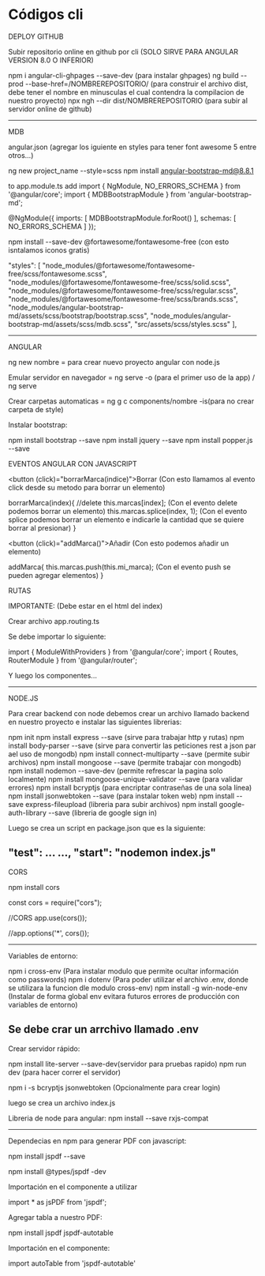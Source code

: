 # Códigos cli

DEPLOY GITHUB

Subir repositorio online en github por cli (SOLO SIRVE PARA ANGULAR VERSION 8.0 O INFERIOR)

npm i angular-cli-ghpages --save-dev (para instalar ghpages)
ng build --prod --base-href=/NOMBREREPOSITORIO/ (para construir el archivo dist, debe tener el nombre en minusculas el cual contendra la compilacion de nuestro proyecto)
npx ngh --dir dist/NOMBREREPOSITORIO (para subir al servidor online de github)

----------------------------------------------------------------------------------------------------------------------------------
MDB 

angular.json (agregar los iguiente en styles para tener font awesome 5 entre otros...)

ng new project_name --style=scss
npm install angular-bootstrap-md@8.8.1

to app.module.ts add
import { NgModule, NO_ERRORS_SCHEMA } from '@angular/core';
import { MDBBootstrapModule } from 'angular-bootstrap-md';

@NgModule({
    imports: [
        MDBBootstrapModule.forRoot()
    ],
    schemas: [ NO_ERRORS_SCHEMA ]
});

npm install --save-dev @fortawesome/fontawesome-free (con esto isntalamos iconos gratis)

"styles": [
              "node_modules/@fortawesome/fontawesome-free/scss/fontawesome.scss",
              "node_modules/@fortawesome/fontawesome-free/scss/solid.scss",
              "node_modules/@fortawesome/fontawesome-free/scss/regular.scss",
              "node_modules/@fortawesome/fontawesome-free/scss/brands.scss",
              "node_modules/angular-bootstrap-md/assets/scss/bootstrap/bootstrap.scss",
              "node_modules/angular-bootstrap-md/assets/scss/mdb.scss",
              "src/assets/scss/styles.scss"
            ],

-----------------------------------------------------------------------------------------------------------------------------------
ANGULAR

ng new nombre = para crear nuevo proyecto angular con node.js

Emular servidor en navegador = ng serve -o (para el primer uso de la app) / ng serve



Crear carpetas automaticas = ng g c components/nombre
							-is(para no crear carpeta de style)

Instalar bootstrap:

npm install bootstrap --save
npm install jquery --save
npm install popper.js --save

EVENTOS ANGULAR CON JAVASCRIPT

<button (click)="borrarMarca(indice)">Borrar</button> (Con esto llamamos al evento click desde su metodo para borrar un elemento)

borrarMarca(index){
	//delete this.marcas[index]; (Con el evento delete podemos borrar un elemento)
	this.marcas.splice(index, 1); (Con el evento splice podemos borrar un elemento e indicarle la cantidad que se quiere borrar al presionar)
}

<button (click)="addMarca()">Añadir</button> (Con esto podemos añadir un elemento)

addMarca{
	this.marcas.push(this.mi_marca); (Con el evento push se pueden agregar elementos)
}

RUTAS

IMPORTANTE: <base href="/"> (Debe estar en el html del index)

Crear archivo app.routing.ts

Se debe importar lo siguiente:

import { ModuleWithProviders } from '@angular/core';
import { Routes, RouterModule } from '@angular/router';

Y luego los componentes...

---------------------------------------------------------------------------------------------------------------------------
NODE.JS

Para crear backend con node debemos crear un archivo llamado backend en nuestro proyecto e instalar las siguientes librerias:

npm init
npm install express --save (sirve para trabajar http y rutas)
npm install body-parser --save (sirve para convertir las peticiones rest a json par ael uso de mongodb)
npm install connect-multiparty --save (permite subir archivos)
npm install mongoose --save (permite trabajar con mongodb)
npm install nodemon --save-dev (permite refrescar la pagina solo localmente)
npm install mongoose-unique-validator --save (para validar errores)
npm install bcryptjs (para encriptar contraseñas de una sola línea)
npm install jsonwebtoken --save (para instalar token web)
npm install --save express-fileupload (libreria para subir archivos)
npm install google-auth-library --save (libreria de google sign in)

Luego se crea un script en package.json que es la siguiente:

"test": ... ...,
"start": "nodemon index.js"
---------------------------------------------------------------------------------------------------------------------------
CORS

npm install cors

const cors = require("cors");

//CORS
app.use(cors());

//app.options('*', cors());

---------------------------------------------------------------------------------------------------------------------------
Variables de entorno:

npm i cross-env (Para instalar modulo que permite ocultar información como passwords)
npm i dotenv (Para poder utilizar el archivo .env, donde se utilizara la funcion dle modulo cross-env)
npm install -g win-node-env (Instalar de forma global env evitara futuros errores de producción con variables de entorno)

Se debe crar un arrchivo llamado .env
-----------------------------------------------------------------------------------------------------------------------------
Crear servidor rápido:

npm install lite-server --save-dev(servidor para pruebas rapido)
npm run dev (para hacer correr el servidor)

npm i -s bcryptjs jsonwebtoken (Opcionalmente para crear login)

luego se crea un archivo index.js

Libreria de node para angular: npm install --save rxjs-compat 

----------------------------------------------------------------------------------------------------------------------------------
Dependecias en npm para generar PDF con javascript:

npm install jspdf --save

npm install @types/jspdf -dev

Importación en el componente a utilizar

import * as jsPDF from 'jspdf';

Agregar tabla a nuestro PDF:

npm install jspdf jspdf-autotable

Importación en el componente:

import autoTable from 'jspdf-autotable'
